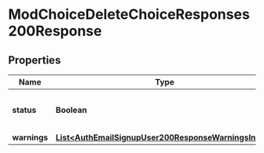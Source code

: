 

# ModChoiceDeleteChoiceResponses200Response


## Properties

| Name | Type | Description | Notes |
|------------ | ------------- | ------------- | -------------|
|**status** | **Boolean** | status, true if everything went right |  |
|**warnings** | [**List&lt;AuthEmailSignupUser200ResponseWarningsInner&gt;**](AuthEmailSignupUser200ResponseWarningsInner.md) |  |  [optional] |




